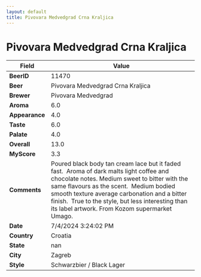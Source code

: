 ```yaml
---
layout: default
title: Pivovara Medvedgrad Crna Kraljica
---
```


# Pivovara Medvedgrad Crna Kraljica

| Field         | Value     |
|---------------|-----------|
| **BeerID** | 11470 |
| **Beer** | Pivovara Medvedgrad Crna Kraljica |
| **Brewer** | Pivovara Medvedgrad |
| **Aroma** | 6.0 |
| **Appearance** | 4.0 |
| **Taste** | 6.0 |
| **Palate** | 4.0 |
| **Overall** | 13.0 |
| **MyScore** | 3.3 |
| **Comments** | Poured black body tan cream lace but it faded fast.  Aroma of dark malts light coffee and chocolate notes. Medium sweet to bitter with the same flavours as the scent.  Medium bodied smooth texture average carbonation and a bitter finish.  True to the style, but less interesting than its label artwork. From Kozom supermarket Umago.   |
| **Date** | 7/4/2024 3:24:02 PM |
| **Country** | Croatia |
| **State** | nan |
| **City** | Zagreb |
| **Style** | Schwarzbier / Black Lager |
